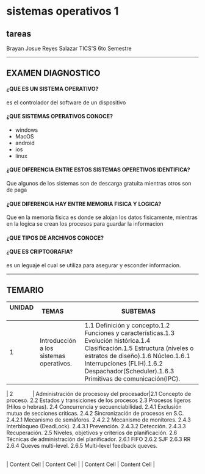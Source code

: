 # sistemas operativos 1
## tareas
Brayan Josue Reyes Salazar 
 TICS'S 6to Semestre 

---------------------------------------------------------------------------------------------------
## EXAMEN DIAGNOSTICO
#### ¿QUE ES UN SISTEMA OPERATIVO?
es el controlador del software de un dispositivo 
#### ¿QUE SISTEMAS OPERATIVOS CONOCE?
- windows 
- MacOS 
- android
- ios
- linux
#### ¿QUE DIFERENCIA ENTRE ESTOS SISTEMAS OPERETIVOS IDENTIFICA?
Que algunos de los sistemas son de descarga gratuita mientras otros son de paga
#### ¿QUE DIFERENCIA HAY ENTRE MEMORIA FISICA Y LOGICA?
Que en la memoria fisica es donde se alojan los datos fisicamente, mientras en la logica se crean los procesos para guardar la informacion  
#### ¿QUE TIPOS DE ARCHIVOS CONOCE?

#### ¿QUE ES CRIPTOGRAFIA?
es un leguaje el cual se utiliza para asegurar y esconder informacion.


-----------------------------------------------------------------------------------------------------
## TEMARIO 

| UNIDAD        |  TEMAS                                  | SUBTEMAS     |
| ------------- | --------------------------------------- | ------------ |
|1              | Introducción a los sistemas operativos. | 1.1 Definición y concepto.1.2 Funciones y características.1.3 Evolución histórica.1.4 Clasificación.1.5 Estructura (niveles o estratos de diseño).1.6 Núcleo.1.6.1 Interrupciones (FLIH).1.6.2 Despachador(Scheduler).1.6.3 Primitivas de comunicación(IPC).

| 2             | Administración de procesosy del procesador|2.1 Concepto de proceso.
2.2 Estados y transiciones de los procesos
2.3 Procesos ligeros (Hilos o hebras).
2.4 Concurrencia y secuenciabilidad.
2.4.1 Exclusión mutua de secciones criticas.
2.4.2 Sincronización de procesos en S.C.
2.4.2.1 Mecanismo de semáforos.
2.4.2.2 Mecanismo de monitores.
2.4.3 Interbloqueo (DeadLock). 2.4.3.1 Prevención.
2.4.3.2 Detección.
2.4.3.3 Recuperación.
2.5 Niveles, objetivos y criterios de
planificación.
2.6 Técnicas de administración del
planificador.
2.6.1 FIFO
2.6.2 SJF
2.6.3 RR
2.6.4 Queves multi-level.
2.6.5 Multi-level feedback queves.







|               |                                           |
| ------------- | ------------------------------------------|






| Content Cell  | Content Cell  |
| Content Cell  | Content Cell  |
